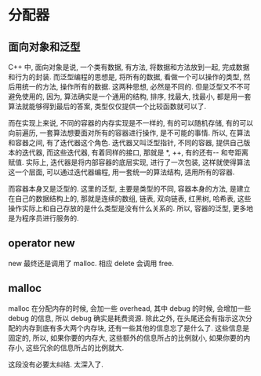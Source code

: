 # 分配器

## 面向对象和泛型

C++ 中, 面向对象是说, 一个类有数据, 有方法, 将数据和方法放到一起, 完成数据和行为的封装. 而泛型编程的思想是, 将所有的数据, 看做一个可以操作的类型, 然后用统一的方法, 操作所有的数据. 这两种思想, 必然是不同的. 但是泛型又不不可避免使用的, 因为, 算法确实是一个通用的结构, 排序, 找最大, 找最小, 都是用一套算法就能够得到最后的答案, 类型仅仅提供一个比较函数就可以了.

而在实现上来说, 不同的容器的内存实现是不一样的, 有的可以随机存储, 有的可以向前遍历, 一套算法想要面对所有的容器进行操作, 是不可能的事情. 所以, 在算法和容器之间, 有了迭代器这个角色. 迭代器又叫泛型指针, 不同的容器, 提供自己版本的迭代器, 而这些迭代器, 有着同样的接口, 那就是 *, ++, 有的还有-- 和夸距离赋值. 实际上, 迭代器是将内部容器的底层实现, 进行了一次包装, 这样就使得算法这一个层面, 可以通过迭代器编程, 用一套统一的算法结构, 适用所有的容器.

而容器本身又是泛型的. 这里的泛型, 主要是类型的不同, 容器本身的方法, 是建立在自己的数据结构上的, 那就是连续的数组, 链表, 双向链表, 红黑树, 哈希表, 这些操作实际上和自己存放的是什么类型是没有什么关系的. 所以, 容器的泛型, 更多地是为程序员进行服务的.

## operator new

new 最终还是调用了 malloc. 相应 delete 会调用 free.

## malloc

malloc 在分配内存的时候, 会加一些 overhead, 其中 debug 的时候, 会增加一些 debug 的信息, 所以 debug 确实是耗费资源. 除此之外, 在头尾还会有指示这次分配的内存到底有多大两个内存块, 还有一些其他的信息忘了是什么了. 这些信息是固定的, 所以, 如果你要的内存大, 这些额外的信息所占的比例就小, 如果你要的内存小, 这些冗余的信息所占的比例就大.

这段没有必要太纠结. 太深入了.
